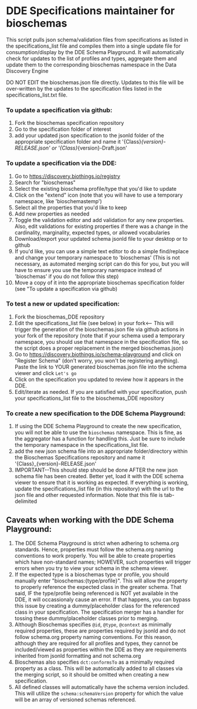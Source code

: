 # DDE Specifications maintainer for bioschemas
This script pulls json schema/validation files from specifications as listed in the specifications_list file and compiles them into a single update file for consumption/display by the DDE Schema Playground. It will automatically check for updates to the list of profiles and types, aggregate them and update them to the corresponding bioschemas namespace in the Data Discovery Engine

DO NOT EDIT the bioschemas.json file directly. Updates to this file will be over-written by the updates to the specification files listed in the specifications_list.txt file.

### To update a specification via github:
 1. Fork the bioschemas specification repository
 2. Go to the specification folder of interest
 4. add your updated json specification to the jsonld folder of the appropriate specification folder and  name it '{Class}_{version}-RELEASE.json' or '{Class}_{version}-Draft.json'

### To update a specification via the DDE:
 1. Go to https://discovery.biothings.io/registry
 2. Search for "bioschemas"
 3. Select the existing bioschema profile/type that you'd like to update
 4. Click on the "extend" icon (note that you will have to use a temporary namespace, like 'bioschemastemp')
 5. Select all the properties that you'd like to keep
 6. Add new properties as needed
 7. Toggle the validation editor and add validation for any new properties. Also, edit validations for existing properties if there was a change in the cardinality, marginality, expected types, or allowed vocabularies
 8. Download/export your updated schema jsonld file to your desktop or to github
 9. If you'd like, you can use a simple text editor to do a simple find/replace and change your temporary namespace to 'bioschemas' (This is not necessary, as automated merging script can do this for you, but you will have to ensure you use the temporary namespace instead of 'bioschemas' if you do not follow this step)
 10. Move a copy of it into the appropriate bioschemas specification folder (see "To update a specification via github)
 
 ### To test a new or updated specification:
 1. Fork the bioschemas_DDE repository
 2. Edit the specifications_list file (see below) in your fork<-- This will trigger the generation of the bioschemas.json file via github actions in your fork of the repository (note that if your schema used a temporary namespace, you should use that namespace in the specification file, so the script does a proper replacement in the merged bioschemas.json)
 3. Go to https://discovery.biothings.io/schema-playground and click on "Register Schema" (don't worry, you won't be registering anything). Paste the link to YOUR generated bioschemas.json file into the schema viewer and click `Let's go`
 4. Click on the specification you updated to review how it appears in the DDE.
 5. Edit/iterate as needed. If you are satisfied with your specification, push your specifications_list file to the bioschemas_DDE repository

### To create a new specification to the DDE Schema Playground:
 1. If using the DDE Schema Playground to create the new specification, you will not be able to use the `bioschemas` namespace. This is fine, as the aggregator has a function for handling this. Just be sure to include the temporary namespace in the specifications_list file.
 2. add the new json schema file into an appropriate folder/directory within the Bioschemas Specifications repository and name it '{Class}_{version}-RELEASE.json'
 3. IMPORTANT--This should step should be done AFTER the new json schema file has been created. Better yet, load it with the DDE schema viewer to ensure that it is working as expected. If everything is working, update the specifications_list file (in this repository) with the url to the json file and other requested information. Note that this file is tab-delimited
 
 ## Caveats when working with the DDE Schema Playground:
 1. The DDE Schema Playground is strict when adhering to schema.org standards. Hence, properties must follow the schema.org naming conventions to work properly. You will be able to create properties which have non-standard names; HOWEVER, such properties will trigger errors when you try to view your schema in the schema viewer.
 2. If the expected type is a bioschemas type or profile, you should manually enter "bioschemas:{type/profile}". This will allow the property to properly reference the expected class in the greater schema. That said, IF the type/profile being referenced is NOT yet available in the DDE, it will occassionaly cause an error. If that happens, you can bypass this issue by creating a dummy/placeholder class for the referenced class in your specification. The specification merger has a handler for tossing these dummy/placeholder classes prior to merging.
 3. Although Bioschemas specifies `@id`, `@type`, `@context` as minimally required properties, these are properties required by jsonld and do not follow schema.org property naming conventions. For this reason, although they are required for all profiles and types, they cannot be included/viewed as properties within the DDE as they are requirements inherited from jsonld formatting and not schema.org
 4. Bioschemas also specifies `dct:conformsTo` as a minimally required property as a class. This will be automatically added to all classes via the merging script, so it should be omitted when creating a new specification.
 5. All defined classes will automatically have the schema version included. This will utilize the `schema:schemaVersion` property for which the value will be an array of versioned schemas referenced.
 
 
 



